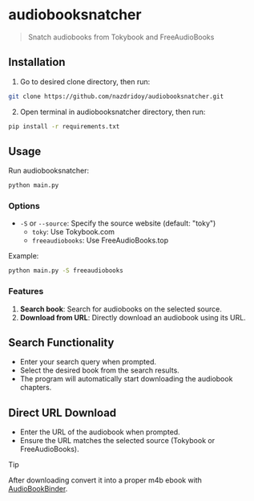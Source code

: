 # audiobooksnatcher
> Snatch audiobooks from Tokybook and FreeAudioBooks

## Installation
1. Go to desired clone directory, then run:
```sh
git clone https://github.com/nazdridoy/audiobooksnatcher.git
```
2. Open terminal in audiobooksnatcher directory, then run:
```sh
pip install -r requirements.txt
```

## Usage
Run audiobooksnatcher:
```sh
python main.py
```

### Options
- `-S` or `--source`: Specify the source website (default: "toky")
  - `toky`: Use Tokybook.com
  - `freeaudiobooks`: Use FreeAudioBooks.top

Example:
```sh
python main.py -S freeaudiobooks
```

### Features
1. **Search book**: Search for audiobooks on the selected source.
2. **Download from URL**: Directly download an audiobook using its URL.

## Search Functionality
- Enter your search query when prompted.
- Select the desired book from the search results.
- The program will automatically start downloading the audiobook chapters.

## Direct URL Download
- Enter the URL of the audiobook when prompted.
- Ensure the URL matches the selected source (Tokybook or FreeAudioBooks).

> [!TIP]
> After downloading convert it into a proper m4b ebook with [AudioBookBinder](https://github.com/gonzoua/AudioBookBinder).
